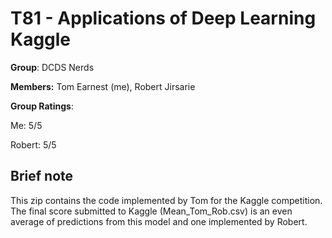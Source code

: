 # T81 - Applications of Deep Learning Kaggle

**Group**: DCDS Nerds

**Members:** Tom Earnest (me), Robert Jirsarie

**Group Ratings**:

Me: 5/5

Robert: 5/5

## Brief note

This zip contains the code implemented by Tom for the Kaggle competition.  The final score submitted to Kaggle (Mean_Tom_Rob.csv) is an even average of predictions from this model and one implemented by Robert.

